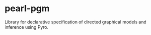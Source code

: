 # pearl-pgm

Library for declarative specification of directed graphical models and inference using Pyro.